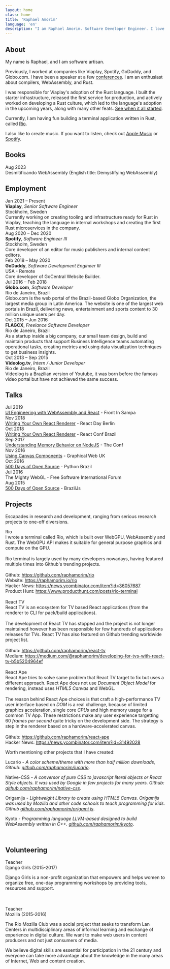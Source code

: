 ```yaml
---
layout: home
class: home
title: 'Raphael Amorim'
language: 'en'
description: "I am Raphael Amorim. Software Developer Engineer. I love Japanese culture (親日), 70s/80s songs and a lot of 8bit art."
---
```


## About

My name is Raphael, and I am software artisan.

Previously, I worked at companies like Viaplay, Spotify, GoDaddy, and Globo.com. I have been a speaker at a few [conferences](#talks). I am an enthusiast about compilers, WebAssembly, and Rust.

I was responsible for Viaplay's adoption of the Rust language. I built the starter infrastructure, released the first service for production, and actively worked on developing a Rust culture, which led to the language's adoption in the upcoming years, along with many other feats. [See when it all started](https://www.linkedin.com/posts/hugoraphael_i-dont-post-very-often-in-the-linkedin-but-activity-6975346956734738432-Csqi).

Currently, I am having fun building a terminal application written in Rust, called [Rio](https://github.com/raphamorim/rio).

I also like to create music. If you want to listen, check out [Apple Music](https://music.apple.com/se/artist/raphael-amorim/1547161397?l=en) or [Spotify](https://open.spotify.com/artist/6Ij2Lu765q7pjWuXHOUF0s).

## Books

<div class="sections">
	<div class="section">
		<div class="date">Aug 2023</div>
		<div class="title">Desmitificando WebAssembly (English title: Demystifying WebAssembly)</div>
	</div>
</div>

## Employment

<div class="sections">
	<div class="section">
		<div class="experience">Jan 2021 – Present</div>
		<div class="project-info">
			<strong>Viaplay</strong>, <i>Senior Software Engineer</i><br/>
			Stockholm, Sweden<br/>
			Currently working on creating tooling and infrastructure ready for Rust in Viaplay, teaching the language in internal workshops and creating the first Rust microservices in the company.<br/></div>
	</div>
	<div class="section">
		<div class="experience">Aug 2020 – Dec 2020</div>
		<div class="project-info">
			<strong>Spotify</strong>, <i>Software Engineer III</i><br/>
			Stockholm, Sweden<br/>
			Core developer of an editor for music publishers and internal content editors.<br/></div>
	</div>
	<div class="section">
		<div class="experience">Feb 2018 – May 2020</div>
		<div class="project-info">
			<strong>GoDaddy</strong>, <i>Software Development Engineer III</i><br/>
			USA - Remote<br/>
			Core developer of GoCentral Website Builder.<br/></div>
	</div>
	<div class="section">
		<div class="experience">Jul 2016 – Feb 2018</div>
		<div class="project-info">
			<strong>Globo.com</strong>, <i>Software Developer</i><br/>
			Rio de Janeiro, Brazil<br/>
			Globo.com is the web portal of the Brazil-based Globo Organization, the largest media group in Latin America. The website is one of the largest web portals in Brazil, delivering news, entertainment and sports content to 30 million unique users per day.<br/></div>
	</div>
	<div class="section">
		<div class="experience">Oct 2015 – Jun 2016</div>
		<div class="project-info">
			<strong>FLAGCX</strong>, <i>Freelance Software Developer</i><br/>
			Rio de Janeiro, Brazil<br/>
			As a startup inside a big company, our small team design, build and maintain products that support Business Intelligence teams automating operational tasks, creating metrics and using data visualization techniques to get business insights.
		</div>
	</div>
	<div class="section">
		<div class="experience">Oct 2013 – Sep 2015</div>
		<div class="project-info">
			<strong>Videolog.tv</strong>, <i>Intern / Junior Developer</i><br/>
			Rio de Janeiro, Brazil<br/>
			Videolog is a Brazilian version of Youtube, it was born before the famous video portal but have not achieved the same success.
		</div>
	</div>
</div>

## Talks

<div class="sections">
	<div class="section">
		<div class="date">Jul 2019</div>
		<div class="title"><a href="https://www.youtube.com/watch?v=0--wKsxl-i4">UI Engineering with WebAssembly and React</a> - Front In Sampa</div>
	</div>
	<div class="section">
		<div class="date">Nov 2018</div>
		<div class="title"><a href="https://www.youtube.com/watch?v=Hz_WTWb3sV4">Writing Your Own React Renderer</a> - React Day Berlin</div>
	</div>
	<div class="section">
		<div class="date">Oct 2018</div>
		<div class="title"><a href="https://www.youtube.com/watch?v=Hz_WTWb3sV4">Writing Your Own React Renderer</a> - React Conf Brazil</div>
	</div>
	<div class="section">
		<div class="date">Sep 2017</div>
		<div class="title"><a href="https://www.youtube.com/watch?v=QYHL7xxwGCM">Understanding Memory Behavior on NodeJS</a> - The Conf</div>
	</div>
	<div class="section">
		<div class="date">Nov 2016</div>
		<div class="title"><a href="https://www.youtube.com/watch?v=BuSP89XOTro">Using Canvas Components</a> - Graphical Web UK</div>
	</div>
	<div class="section">
		<div class="date">Oct 2016</div>
		<div class="title"><a href="https://www.youtube.com/watch?v=1Mr1hgUsTTA">500 Days of Open Source</a> - Python Brazil</div>
	</div>
	<div class="section">
		<div class="date">Jul 2016</div>
		<div class="title">The Mighty WebGL - Free Software International Forum</div>
	</div>
	<div class="section">
		<div class="date">Aug 2015</div>
		<div class="title"><a href="https://www.youtube.com/watch?v=toCdZ2e9Dh4">500 Days of Open Source</a> - BrazilJs</div>
	</div>
</div>

## Projects

Escapades in research and development, ranging from serious research projects to one-off diversions.

<div class="sections">
	<div class="section">
		<div class="project">Rio</div>
		<div class="project-info">I wrote a terminal called Rio, which is built over WebGPU, WebAssembly and Rust. The WebGPU API makes it suitable for general purpose graphics and compute on the GPU.<br/><br/>
		Rio terminal is largely used by many developers nowadays, having featured multiple times into Github's trending projects.<br/><br/>
		Github: <a href="https://github.com/raphamorim/rio">https://github.com/raphamorim/rio</a><br/>
		Website: <a href="https://raphamorim.io/rio/">https://raphamorim.io/rio</a><br/>
		Hacker News: <a href="https://news.ycombinator.com/item?id=36057687">https://news.ycombinator.com/item?id=36057687</a><br/>
		Product Hunt: <a href="https://www.producthunt.com/posts/rio-terminal">https://www.producthunt.com/posts/rio-terminal</a><br/>
		<br/>
	</div>
	</div>
	<div class="section">
		<div class="project">React TV</div>
		<div class="project-info">React TV is an ecosystem for TV based React applications (from the renderer to CLI for pack/build applications).<br/><br/>
		The development of React TV has stopped and the project is not longer maintained however has been responsible for few hundreds of applications releases for TVs. React TV has also featured on Github trending worldwide project list.<br/><br/>
		Github: <a href="https://github.com/raphamorim/react-tv">https://github.com/raphamorim/react-tv</a><br/>
		Medium: <a href="https://medium.com/@raphamorim/developing-for-tvs-with-react-tv-b5b5204964ef">https://medium.com/@raphamorim/developing-for-tvs-with-react-tv-b5b5204964ef</a><br/>
	</div>
	</div>
	<br/>
	<div class="section">
		<div class="project">React Ape</div>
		<div class="project-info">React Ape tries to solve same problem that React TV target to fix but uses a different approach. React Ape does not use <i>Document Object Model</i> for rendering, instead uses <i>HTML5 Canvas</i> and WebGL.<br/><br/>
		The reason behind React Ape choices is that craft a high-performance TV user interface based on <i>DOM</i> is a real challenge, because of limited graphics acceleration, single core <i>CPUs</i> and high memory usage for a common TV App. These restrictions make any user experience targetting 60 <i>frames per second</i> quite tricky on the development side. The strategy is step in the renderer based on a hardware-accelerated canvas.<br/><br/>
		Github: <a href="https://github.com/raphamorim/react-ape">https://github.com/raphamorim/react-ape</a><br/>
		Hacker News: <a href="https://news.ycombinator.com/item?id=31492028">https://news.ycombinator.com/item?id=31492028</a>
		</div>
	</div>
</div>

Worth mentioning other projects that I have created:

Lucario - *A color scheme/theme with more than half million downloads, Github: [github.com/raphamorim/lucario](https://github.com/raphamorim/lucario/)*.

Native-CSS - *A conversor of pure CSS to javascript literal objects or React Style objects. It was used by Google in few projects for many years. Github: [github.com/raphamorim/native-css](https://github.com/raphamorim/native-css)*.

Origamijs - *Lightweight Library to create using HTML5 Canvas. Origamijs was used by Mozilla and other code schools to teach programming for kids. Github [github.com/raphamorim/origami.js](https://github.com/raphamorim/origami.js)*.

Kyoto - *Programming language LLVM-based designed to build WebAssembly written in C++. [github.com/raphamorim/kyoto](https://github.com/raphamorim/kyoto)*.

<br/>

## Volunteering

<div class="sections">
	<div class="section">
		<div class="project">Teacher</div>
		<div class="project-info">
			Django Girls (2015-2017)
			<p>Django Girls is a non-profit organization that empowers and helps women to organize free, one-day programming workshops by providing tools, resources and support.</p><br/><br/></div>
	</div>
	<div class="section">
		<div class="project">Teacher</div>
		<div class="project-info">
			Mozilla (2015-2016)
			<p>The Rio Mozilla Club was a social project that seeks to transform Lan Centers in multidisciplinary areas of informal learning and exchange of experience in digital culture. We want to make web users in content producers and not just consumers of media.</p>
			<p>We believe digital skills are essential for participation in the 21 century and everyone can take more advantage about the knowledge in the many areas of Internet, Web and content creation.<br/><br/></p>
		</div>
	</div>
</div>
